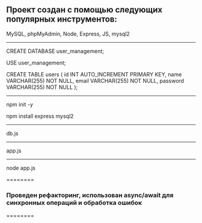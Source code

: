 ## Проект создан с помощью следующих популярных инструментов:

MySQL, phpMyAdmin, Node, Express, JS, mysql2

--------

CREATE DATABASE user_management;

USE user_management;

CREATE TABLE users (
    id INT AUTO_INCREMENT PRIMARY KEY,
    name VARCHAR(255) NOT NULL,
    email VARCHAR(255) NOT NULL,
    password VARCHAR(255) NOT NULL
);

--------

npm init -y

npm install express mysql2

--------

db.js

--------

app.js

--------

node app.js

========

### Проведен рефакторинг, использован async/await для синхронных операций и обработка ошибок

========